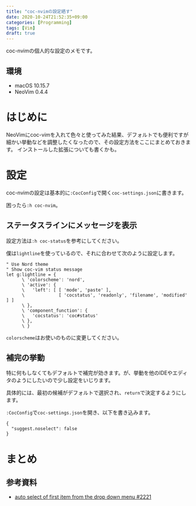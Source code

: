 ```yaml
---
title: "coc-nvimの設定晒す"
date: 2020-10-24T21:52:35+09:00
categories: [Programming]
tags: [Vim]
draft: true
---
```


coc-nvimの個人的な設定のメモです。

<!--more-->

## 環境

- macOS 10.15.7
- NeoVim 0.4.4

# はじめに

NeoVimにcoc-vimを入れて色々と使ってみた結果、デフォルトでも便利ですが細かい挙動などを調整したくなったので、その設定方法をここにまとめておきます。
インストールした拡張についても書くかも。

# 設定

coc-nvimの設定は基本的に`:CocConfig`で開く`coc-settings.json`に書きます。

困ったら`:h coc-nvim`。

## ステータスラインにメッセージを表示

設定方法は`:h coc-status`を参考にしてください。

僕は`lightline`を使っているので、それに合わせて次のように設定します。

```vim
" Use Nord theme
" Show coc-vim status message
let g:lightline = {
      \ 'colorscheme': 'nord',
      \ 'active': {
      \   'left': [ [ 'mode', 'paste' ],
      \             [ 'cocstatus', 'readonly', 'filename', 'modified' ] ]
      \ },
      \ 'component_function': {
      \   'cocstatus': 'coc#status'
      \ },
      \ }
```

`colorscheme`はお使いのものに変更してください。

## 補完の挙動　

特に何もしなくてもデフォルトで補完が効きます。が、挙動を他のIDEやエディタのようにしたいので少し設定をいじります。

具体的には、最初の候補がデフォルトで選択され、`return`で決定するようにします。

`:CocConfig`で`coc-settings.json`を開き、以下を書き込みます。

```
{
  "suggest.noselect": false
}
```

# まとめ

## 参考資料

- [auto select of first item from the drop down menu #2221](https://github.com/neoclide/coc.nvim/issues/2221)
